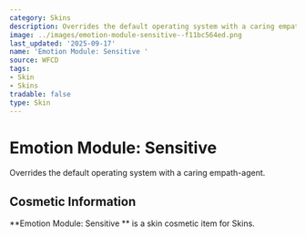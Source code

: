```yaml
---
category: Skins
description: Overrides the default operating system with a caring empath-agent.
image: ../images/emotion-module-sensitive--f11bc564ed.png
last_updated: '2025-09-17'
name: 'Emotion Module: Sensitive '
source: WFCD
tags:
- Skin
- Skins
tradable: false
type: Skin
---
```


# Emotion Module: Sensitive 

Overrides the default operating system with a caring empath-agent.

## Cosmetic Information

**Emotion Module: Sensitive ** is a skin cosmetic item for Skins.

